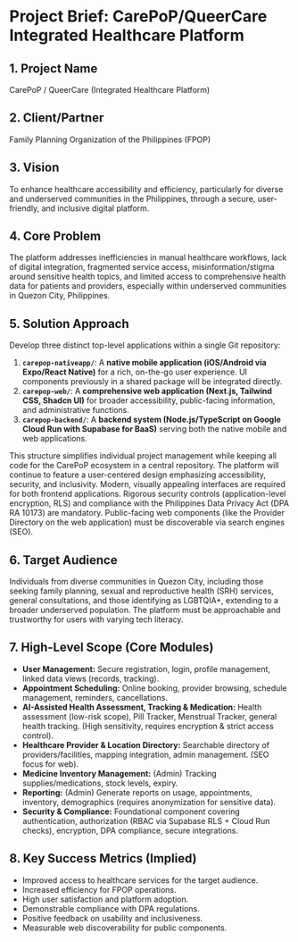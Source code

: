 # Project Brief: CarePoP/QueerCare Integrated Healthcare Platform

## 1. Project Name

CarePoP / QueerCare (Integrated Healthcare Platform)

## 2. Client/Partner

Family Planning Organization of the Philippines (FPOP)

## 3. Vision

To enhance healthcare accessibility and efficiency, particularly for diverse and underserved communities in the Philippines, through a secure, user-friendly, and inclusive digital platform.

## 4. Core Problem

The platform addresses inefficiencies in manual healthcare workflows, lack of digital integration, fragmented service access, misinformation/stigma around sensitive health topics, and limited access to comprehensive health data for patients and providers, especially within underserved communities in Quezon City, Philippines.

## 5. Solution Approach

Develop three distinct top-level applications within a single Git repository:
1.  **`carepop-nativeapp/`**: A **native mobile application (iOS/Android via Expo/React Native)** for a rich, on-the-go user experience. UI components previously in a shared package will be integrated directly.
2.  **`carepop-web/`**: A **comprehensive web application (Next.js, Tailwind CSS, Shadcn UI)** for broader accessibility, public-facing information, and administrative functions.
3.  **`carepop-backend/`**: A **backend system (Node.js/TypeScript on Google Cloud Run with Supabase for BaaS)** serving both the native mobile and web applications.

This structure simplifies individual project management while keeping all code for the CarePoP ecosystem in a central repository. The platform will continue to feature a user-centered design emphasizing accessibility, security, and inclusivity. Modern, visually appealing interfaces are required for both frontend applications. Rigorous security controls (application-level encryption, RLS) and compliance with the Philippines Data Privacy Act (DPA RA 10173) are mandatory. Public-facing web components (like the Provider Directory on the web application) must be discoverable via search engines (SEO).

## 6. Target Audience

Individuals from diverse communities in Quezon City, including those seeking family planning, sexual and reproductive health (SRH) services, general consultations, and those identifying as LGBTQIA+, extending to a broader underserved population. The platform must be approachable and trustworthy for users with varying tech literacy.

## 7. High-Level Scope (Core Modules)

*   **User Management:** Secure registration, login, profile management, linked data views (records, tracking).
*   **Appointment Scheduling:** Online booking, provider browsing, schedule management, reminders, cancellations.
*   **AI-Assisted Health Assessment, Tracking & Medication:** Health assessment (low-risk scope), Pill Tracker, Menstrual Tracker, general health tracking. (High sensitivity, requires encryption & strict access control).
*   **Healthcare Provider & Location Directory:** Searchable directory of providers/facilities, mapping integration, admin management. (SEO focus for web).
*   **Medicine Inventory Management:** (Admin) Tracking supplies/medications, stock levels, expiry.
*   **Reporting:** (Admin) Generate reports on usage, appointments, inventory, demographics (requires anonymization for sensitive data).
*   **Security & Compliance:** Foundational component covering authentication, authorization (RBAC via Supabase RLS + Cloud Run checks), encryption, DPA compliance, secure integrations.

## 8. Key Success Metrics (Implied)

*   Improved access to healthcare services for the target audience.
*   Increased efficiency for FPOP operations.
*   High user satisfaction and platform adoption.
*   Demonstrable compliance with DPA regulations.
*   Positive feedback on usability and inclusiveness.
*   Measurable web discoverability for public components. 
